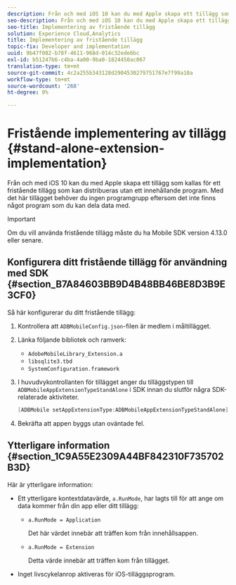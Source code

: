 ```yaml
---
description: Från och med iOS 10 kan du med Apple skapa ett tillägg som kallas för ett fristående tillägg som kan distribueras utan ett innehållande program. Med det här tillägget behöver du ingen programgrupp eftersom det inte finns något program som du kan dela data med.
seo-description: Från och med iOS 10 kan du med Apple skapa ett tillägg som kallas för ett fristående tillägg som kan distribueras utan ett innehållande program. Med det här tillägget behöver du ingen programgrupp eftersom det inte finns något program som du kan dela data med.
seo-title: Implementering av fristående tillägg
solution: Experience Cloud,Analytics
title: Implementering av fristående tillägg
topic-fix: Developer and implementation
uuid: 9b47f082-b78f-4611-968d-014c32ede6bc
exl-id: b51247b6-c4ba-4a00-9ba0-1824450ac067
translation-type: tm+mt
source-git-commit: 4c2a255b343128d2904530279751767e7f99a10a
workflow-type: tm+mt
source-wordcount: '268'
ht-degree: 0%

---
```


# Fristående implementering av tillägg {#stand-alone-extension-implementation}

Från och med iOS 10 kan du med Apple skapa ett tillägg som kallas för ett fristående tillägg som kan distribueras utan ett innehållande program. Med det här tillägget behöver du ingen programgrupp eftersom det inte finns något program som du kan dela data med.

>[!IMPORTANT]
>
>Om du vill använda fristående tillägg måste du ha Mobile SDK version 4.13.0 eller senare.

## Konfigurera ditt fristående tillägg för användning med SDK {#section_B7A84603BB9D4B48BB46BE8D3B9E3CF0}

Så här konfigurerar du ditt fristående tillägg:

1. Kontrollera att `ADBMobileConfig.json`-filen är medlem i måltillägget.
1. Länka följande bibliotek och ramverk:

   * `AdobeMobileLibrary_Extension.a`
   * `libsqlite3.tbd`
   * `SystemConfiguration.framework`

1. I huvudvykontrollanten för tillägget anger du tilläggstypen till `ADBMobileAppExtensionTypeStandAlone` i SDK innan du slutför några SDK-relaterade aktiviteter.

   ```objective-c
   [ADBMobile setAppExtensionType:ADBMobileAppExtensionTypeStandAlone];
   ```

1. Bekräfta att appen byggs utan oväntade fel.

## Ytterligare information {#section_1C9A55E2309A44BF842310F735702B3D}

Här är ytterligare information:

* Ett ytterligare kontextdatavärde, `a.RunMode`, har lagts till för att ange om data kommer från din app eller ditt tillägg:

   * `a.RunMode = Application`

      Det här värdet innebär att träffen kom från innehållsappen.
   * `a.RunMode = Extension`

      Detta värde innebär att träffen kom från tillägget.

* Inget livscykelanrop aktiveras för iOS-tilläggsprogram.
